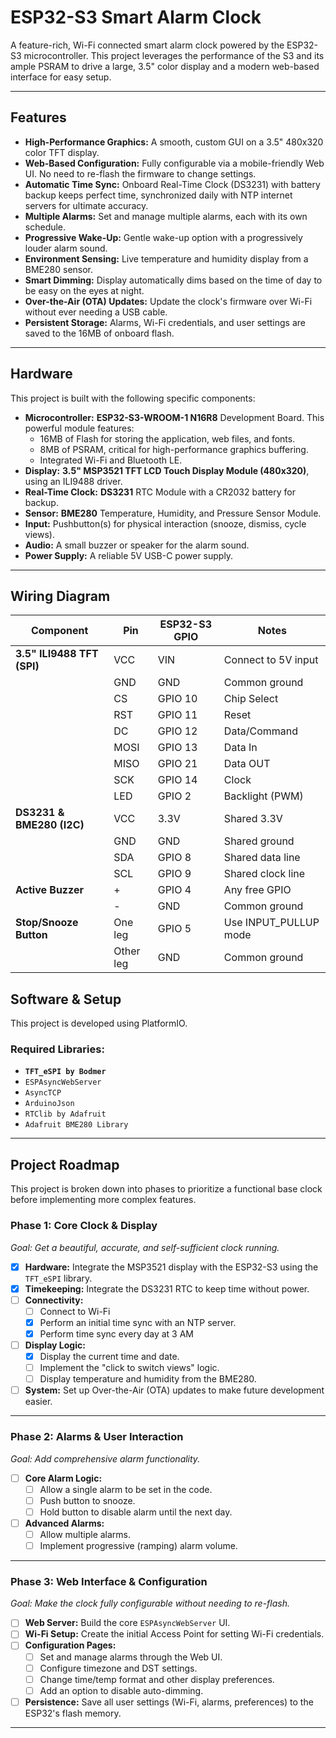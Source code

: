 # ESP32-S3 Smart Alarm Clock

A feature-rich, Wi-Fi connected smart alarm clock powered by the ESP32-S3 microcontroller. This project leverages the performance of the S3 and its ample PSRAM to drive a large, 3.5" color display and a modern web-based interface for easy setup.

<!-- ![Project Photo Placeholder](https://via.placeholder.com/600x400.png?text=ESP32-S3+Smart+Clock) -->

---

## Features

- **High-Performance Graphics:** A smooth, custom GUI on a 3.5" 480x320 color TFT display.
- **Web-Based Configuration:** Fully configurable via a mobile-friendly Web UI. No need to re-flash the firmware to change settings.
- **Automatic Time Sync:** Onboard Real-Time Clock (DS3231) with battery backup keeps perfect time, synchronized daily with NTP internet servers for ultimate accuracy.
- **Multiple Alarms:** Set and manage multiple alarms, each with its own schedule.
- **Progressive Wake-Up:** Gentle wake-up option with a progressively louder alarm sound.
- **Environment Sensing:** Live temperature and humidity display from a BME280 sensor.
- **Smart Dimming:** Display automatically dims based on the time of day to be easy on the eyes at night.
- **Over-the-Air (OTA) Updates:** Update the clock's firmware over Wi-Fi without ever needing a USB cable.
- **Persistent Storage:** Alarms, Wi-Fi credentials, and user settings are saved to the 16MB of onboard flash.

---

## Hardware

This project is built with the following specific components:

- **Microcontroller:** **ESP32-S3-WROOM-1 N16R8** Development Board. This powerful module features:
  - 16MB of Flash for storing the application, web files, and fonts.
  - 8MB of PSRAM, critical for high-performance graphics buffering.
  - Integrated Wi-Fi and Bluetooth LE.
- **Display:** **3.5" MSP3521 TFT LCD Touch Display Module (480x320)**, using an ILI9488 driver.
- **Real-Time Clock:** **DS3231** RTC Module with a CR2032 battery for backup.
- **Sensor:** **BME280** Temperature, Humidity, and Pressure Sensor Module.
- **Input:** Pushbutton(s) for physical interaction (snooze, dismiss, cycle views).
- **Audio:** A small buzzer or speaker for the alarm sound.
- **Power Supply:** A reliable 5V USB-C power supply.

---

## Wiring Diagram

| Component                  | Pin       | ESP32-S3 GPIO | Notes                 |
| -------------------------- | --------- | ------------- | --------------------- |
| **3.5" ILI9488 TFT (SPI)** | VCC       | VIN           | Connect to 5V input   |
|                            | GND       | GND           | Common ground         |
|                            | CS        | GPIO 10       | Chip Select           |
|                            | RST       | GPIO 11       | Reset                 |
|                            | DC        | GPIO 12       | Data/Command          |
|                            | MOSI      | GPIO 13       | Data In               |
|                            | MISO      | GPIO 21       | Data OUT              |
|                            | SCK       | GPIO 14       | Clock                 |
|                            | LED       | GPIO 2        | Backlight (PWM)       |
| **DS3231 & BME280 (I2C)**  | VCC       | 3.3V          | Shared 3.3V           |
|                            | GND       | GND           | Shared ground         |
|                            | SDA       | GPIO 8        | Shared data line      |
|                            | SCL       | GPIO 9        | Shared clock line     |
| **Active Buzzer**          | +         | GPIO 4        | Any free GPIO         |
|                            | -         | GND           | Common ground         |
| **Stop/Snooze Button**     | One leg   | GPIO 5        | Use INPUT_PULLUP mode |
|                            | Other leg | GND           | Common ground         |

## Software & Setup

This project is developed using PlatformIO.

### Required Libraries:

- **`TFT_eSPI by Bodmer`**
- `ESPAsyncWebServer`
- `AsyncTCP`
- `ArduinoJson`
- `RTClib by Adafruit`
- `Adafruit BME280 Library`

<!-- ### Configuration

1.  On first boot, the clock will start a Wi-Fi Access Point (AP).
2.  Connect to the "ESP32-Clock-Setup" Wi-Fi network.
3.  Navigate to `192.168.4.1` in your browser.
4.  From the web UI, provide your home Wi-Fi credentials.
5.  The clock will restart, connect to your network, and begin normal operation. All further configuration can be done by accessing the clock's IP address on your local network. -->

---

## Project Roadmap

This project is broken down into phases to prioritize a functional base clock before implementing more complex features.

### Phase 1: Core Clock & Display

_Goal: Get a beautiful, accurate, and self-sufficient clock running._

- [x] **Hardware:** Integrate the MSP3521 display with the ESP32-S3 using the `TFT_eSPI` library.
- [x] **Timekeeping:** Integrate the DS3231 RTC to keep time without power.
- [ ] **Connectivity:**
  - [ ] Connect to Wi-Fi
  - [x] Perform an initial time sync with an NTP server.
  - [x] Perform time sync every day at 3 AM
- [ ] **Display Logic:**
  - [x] Display the current time and date.
  - [ ] Implement the "click to switch views" logic.
  - [ ] Display temperature and humidity from the BME280.
- [ ] **System:** Set up Over-the-Air (OTA) updates to make future development easier.

---

### Phase 2: Alarms & User Interaction

_Goal: Add comprehensive alarm functionality._

- [ ] **Core Alarm Logic:**
  - [ ] Allow a single alarm to be set in the code.
  - [ ] Push button to snooze.
  - [ ] Hold button to disable alarm until the next day.
- [ ] **Advanced Alarms:**
  - [ ] Allow multiple alarms.
  - [ ] Implement progressive (ramping) alarm volume.

---

### Phase 3: Web Interface & Configuration

_Goal: Make the clock fully configurable without needing to re-flash._

- [ ] **Web Server:** Build the core `ESPAsyncWebServer` UI.
- [ ] **Wi-Fi Setup:** Create the initial Access Point for setting Wi-Fi credentials.
- [ ] **Configuration Pages:**
  - [ ] Set and manage alarms through the Web UI.
  - [ ] Configure timezone and DST settings.
  - [ ] Change time/temp format and other display preferences.
  - [ ] Add an option to disable auto-dimming.
- [ ] **Persistence:** Save all user settings (Wi-Fi, alarms, preferences) to the ESP32's flash memory.

---
